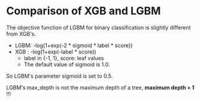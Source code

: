 # Comparison of XGB and LGBM

The objective function of LGBM for binary classification is slightly different from XGB's.
* LGBM: -log(1+exp(-2 * sigmoid * label * score))
* XGB : -log(1+exp(-label * score))
  * label in {-1, 1}, score: leaf values
  * The default value of sigmoid is 1.0.

So LGBM's parameter sigmoid is set to 0.5.

LGBM's max_depth is not the maximum depth of a tree, **maximum depth + 1** !!!
